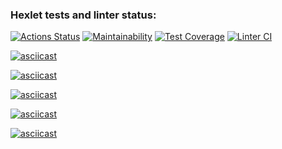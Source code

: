 ### Hexlet tests and linter status:
[![Actions Status](https://github.com/kukhmax/python-project-lvl3/workflows/hexlet-check/badge.svg)](https://github.com/kukhmax/python-project-lvl3/actions)
[![Maintainability](https://api.codeclimate.com/v1/badges/85a7d558bfbe0c9d6d7e/maintainability)](https://codeclimate.com/github/kukhmax/python-project-lvl3/maintainability)
[![Test Coverage](https://api.codeclimate.com/v1/badges/85a7d558bfbe0c9d6d7e/test_coverage)](https://codeclimate.com/github/kukhmax/python-project-lvl3/test_coverage)
[![Linter CI](https://github.com/kukhmax/python-project-lvl3/actions/workflows/python-check.yml/badge.svg)](https://github.com/kukhmax/python-project-lvl3/actions/workflows/python-check.yml)

[![asciicast](https://asciinema.org/a/442233.svg)](https://asciinema.org/a/442233)

[![asciicast](https://asciinema.org/a/443778.svg)](https://asciinema.org/a/443778)

[![asciicast](https://asciinema.org/a/444350.svg)](https://asciinema.org/a/444350)

[![asciicast](https://asciinema.org/a/444697.svg)](https://asciinema.org/a/444697)

[![asciicast](https://asciinema.org/a/445512.svg)](https://asciinema.org/a/445512)